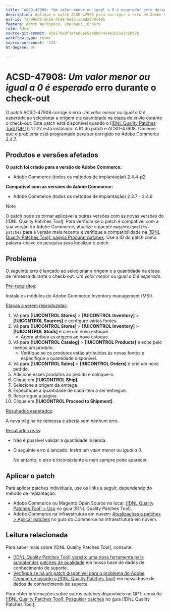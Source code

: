 ```yaml
---
title: "ACSD-47908: *Um valor menor ou igual a 0 é esperado* erro durante a finalização"
description: Aplique o patch ACSD-47908 para corrigir o erro do Adobe Commerce *Um valor menor ou igual a 0 é esperado* ao selecionar a origem e a quantidade na etapa de envio durante a finalização da compra.
exl-id: fec90e4b-9cb8-4cd9-9e85-ccada840c896
feature: Admin Workspace, Checkout, Orders
role: Admin
source-git-commit: 958179e0f3efe08e65ea8b0c4c4e1015e3c5bb76
workflow-type: tm+mt
source-wordcount: '473'
ht-degree: 0%

---
```


# ACSD-47908: *Um valor menor ou igual a 0 é esperado* erro durante o check-out

O patch ACSD-47908 corrige o erro *Um valor menor ou igual a 0 é esperado* ao selecionar a origem e a quantidade na etapa de envio durante o check-out. Este patch está disponível quando o [[!DNL Quality Patches Tool (QPT)]](/help/announcements/adobe-commerce-announcements/magento-quality-patches-released-new-tool-to-self-serve-quality-patches.md) 1.1.27 está instalado. A ID do patch é ACSD-47908. Observe que o problema está programado para ser corrigido no Adobe Commerce 2.4.7.

## Produtos e versões afetados

**O patch foi criado para a versão do Adobe Commerce:**

* Adobe Commerce (todos os métodos de implantação) 2.4.4-p2

**Compatível com as versões do Adobe Commerce:**

* Adobe Commerce (todos os métodos de implantação) 2.3.7 - 2.4.6

>[!NOTE]
>
>O patch pode se tornar aplicável a outras versões com as novas versões do [!DNL Quality Patches Tool]. Para verificar se o patch é compatível com a sua versão do Adobe Commerce, atualize o pacote `magento/quality-patches` para a versão mais recente e verifique a compatibilidade na [[!DNL Quality Patches Tool]: página Procurar patches](https://experienceleague.adobe.com/tools/commerce-quality-patches/index.html). Use a ID do patch como palavra-chave de pesquisa para localizar o patch.

## Problema

O seguinte erro é lançado ao selecionar a origem e a quantidade na etapa de remessa durante o check-out: *Um valor menor ou igual a 0 é esperado*.

<u>Pré-requisitos</u>:

Instale os módulos do Adobe Commerce Inventory management (MSI).

<u>Etapas a serem reproduzidas</u>:

1. Vá para **[!UICONTROL Stores]** > **[!UICONTROL Inventory]** > **[!UICONTROL Sources]** e configure várias fontes.
1. Vá para **[!UICONTROL Stores]** > **[!UICONTROL Inventory]** > **[!UICONTROL Stock]** e crie um novo estoque.
   * Agora atribua as origens ao novo estoque.
1. Vá para **[!UICONTROL Catalog]** > **[!UICONTROL Products]** e edite pelo menos um produto.
   * Verifique se os produtos estão atribuídos às novas fontes e especifique a quantidade disponível.
1. Vá para **[!UICONTROL Sales]** > **[!UICONTROL Orders]** e crie um novo pedido.
1. Adicione esses produtos ao pedido e coloque-o.
1. Clique em **[!UICONTROL Ship]**.
1. Selecione a origem da entrega.
1. Especifique a quantidade de cada item a ser entregue.
1. Recarregue a página.
1. Clique em **[!UICONTROL Proceed to Shipment]**.

<u>Resultados esperados</u>:

A nova página de remessa é aberta sem nenhum erro.

<u>Resultados reais</u>:

* Não é possível validar a quantidade inserida.
* O seguinte erro é lançado: *Insira um valor menor ou igual a 0*.

  No entanto, o erro é inconsistente e nem sempre pode aparecer.

## Aplicar o patch

Para aplicar patches individuais, use os links a seguir, dependendo do método de implantação:

* Adobe Commerce ou Magento Open Source no local: [[!DNL Quality Patches Tool] > Uso](https://experienceleague.adobe.com/docs/commerce-operations/tools/quality-patches-tool/usage.html) no guia [!DNL Quality Patches Tool].
* Adobe Commerce na infraestrutura em nuvem: [Atualizações e patches > Aplicar patches](https://experienceleague.adobe.com/docs/commerce-cloud-service/user-guide/develop/upgrade/apply-patches.html) no guia do Commerce na infraestrutura em nuvem.

## Leitura relacionada

Para saber mais sobre [!DNL Quality Patches Tool], consulte:

* [[!DNL Quality Patches Tool] versão: uma nova ferramenta para autoatender patches de qualidade](/help/announcements/adobe-commerce-announcements/magento-quality-patches-released-new-tool-to-self-serve-quality-patches.md) em nossa base de dados de conhecimento de suporte.
* [Verifique se há um patch disponível para o problema do Adobe Commerce usando o [!DNL Quality Patches Tool]](/help/support-tools/patches-available-in-qpt-tool/check-patch-for-magento-issue-with-magento-quality-patches.md) em nossa base de dados de conhecimento de suporte.

Para obter informações sobre outros patches disponíveis no QPT, consulte [[!DNL Quality Patches Tool]: Pesquisar patches](https://experienceleague.adobe.com/tools/commerce-quality-patches/index.html) no guia [!DNL Quality Patches Tool].
